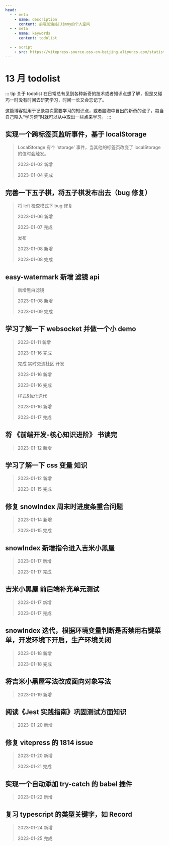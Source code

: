 ```yaml
---
head:
  - - meta
    - name: description
      content: 前端加油站|Jimmy的个人空间
  - - meta
    - name: keywords
      content: todolist

  - - script
    - src: https://vitepress-source.oss-cn-beijing.aliyuncs.com/statistics.js
---
```


# 13 月 todolist

::: tip 关于 todolist
在日常总有见到各种新奇的技术或者知识点想了解，但是又碰巧一时没有时间去研究学习，时间一长又会忘记了。

这篇博客就用于记录每次需要学习的知识点，或者脑海中冒出的新奇的点子，每当自己陷入“学习荒”时就可以从中取出一些点来学习。
:::

## 实现一个跨标签页监听事件，基于 localStorage

> LocalStorage 有个 'storage' 事件，当其他的标签页改变了 localStorage 的值时会触发。
>
> 2023-01-02 新增
>
> 2023-01-04 完成

## 完善一下五子棋，将五子棋发布出去（bug 修复）

> 将 left 检查模式下 bug 修复
>
> 2023-01-06 新增
>
> 2023-01-07 完成
>
> 发布
>
> 2023-01-08 新增
>
> 2023-01-08 完成

## easy-watermark 新增 滤镜 api

> 新增黑白滤镜
>
> 2023-01-08 新增
>
> 2023-01-09 完成

## 学习了解一下 websocket 并做一个小 demo

> 2023-01-11 新增
>
> 2023-01-16 完成
>
> 完成 实时交流社区 开发
>
> 2023-01-16 新增
>
> 2023-01-16 完成
>
> 样式&优化迭代
>
> 2023-01-16 新增
>
> 2023-01-17 完成

## 将 《前端开发-核心知识进阶》 书读完

> 2023-01-12 新增

## 学习了解一下 css 变量 知识

> 2023-01-12 新增
>
> 2023-01-15 完成

## 修复 snowIndex 周末时进度条重合问题

> 2023-01-14 新增
>
> 2023-01-15 完成

## snowIndex 新增指令进入吉米小黑屋

> 2023-01-17 新增
>
> 2023-01-17 完成

## 吉米小黑屋 前后端补充单元测试

> 2023-01-17 新增
>
> 2023-01-17 完成

## snowIndex 迭代，根据环境变量判断是否禁用右键菜单，开发环境下开启，生产环境关闭

> 2023-01-18 新增
>
> 2023-01-18 完成

## 将吉米小黑屋写法改成面向对象写法

> 2023-01-19 新增

## 阅读《Jest 实践指南》巩固测试方面知识

> 2023-01-20 新增

## 修复 vitepress 的 1814 issue

> 2023-01-20 新增
>
> 2023-01-21 完成

## 实现一个自动添加 try-catch 的 babel 插件

> 2023-01-22 新增

## 复习 typescript 的类型关键字，如 Record

> 2023-01-24 新增
>
> 2023-01-25 完成
